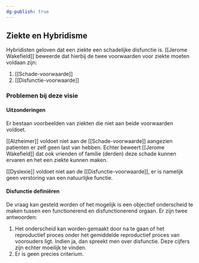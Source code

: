```yaml
---
dg-publish: true
---
```

## Ziekte en Hybridisme
Hybridisten geloven dat een ziekte een schadelijke disfunctie is. [[Jerome Wakefield]] beweerde dat hierbij de twee voorwaarden voor ziekte moeten voldaan zijn:
1. [[Schade-voorwaarde]] 
2. [[Disfunctie-voorwaarde]] 

### Problemen bij deze visie
#### Uitzonderingen
Er bestaan voorbeelden van ziekten die niet aan beide voorwaarden voldoet.

[[Alzheimer]] voldoet niet aan de [[Schade-voorwaarde]] aangezien patienten er zelf geen last van hebben. Echter beweert [[Jerome Wakefield]] dat ook vrienden of familie (derden) deze schade kunnen ervaren en het een ziekte kunnen maken.

[[Dyslexie]] voldoet niet aan de [[Disfunctie-voorwaarde]], er is namelijk geen verstoring van een natuurlijke functie.

#### Disfunctie definiëren
De vraag kan gesteld worden of het mogelijk is een objectief onderscheid te maken tussen een functionerend en disfunctionerend orgaan. Er zijn twee antwoorden:
1. Het onderscheid kan worden gemaakt door na te gaan of het reproductief proces onder het gemiddelde reproductief proces van voorouders ligt. Indien ja, dan spreekt men over disfunctie. Deze cijfers zijn echter moeilijk te vinden.
2. Er is geen precies criterium.


